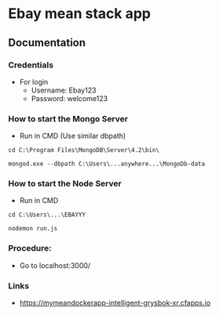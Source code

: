 # Ebay mean stack app

## Documentation 

### Credentials

* For login 
  * Username: Ebay123
  * Password: welcome123

### How to start the Mongo Server

* Run in CMD (Use similar dbpath)
```
cd C:\Program Files\MongoDB\Server\4.2\bin\

mongod.exe --dbpath C:\Users\...anywhere...\MongoDb-data
```

### How to start the Node Server

* Run in CMD
```
cd C:\Users\...\EBAYYY

nodemon run.js
```
### Procedure:

* Go to localhost:3000/

### Links

* https://mymeandockerapp-intelligent-grysbok-xr.cfapps.io
